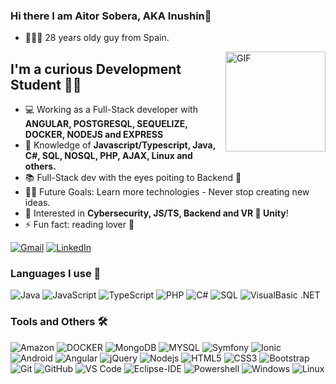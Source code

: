 ### Hi there I am Aitor Sobera, AKA Inushin👋
- 🙋🏻‍♂️ 28 years oldy guy from Spain.

<img align="right" alt="GIF" height="160px" src="https://media.giphy.com/media/du3J3cXyzhj75IOgvA/giphy.gif" />

## I'm a curious Development Student 👨‍💻
- 💻 Working as a Full-Stack developer with **ANGULAR, POSTGRESQL, SEQUELIZE, DOCKER, NODEJS and EXPRESS**
- :test_tube: Knowledge of **Javascript/Typescript, Java, C#, SQL, NOSQL, PHP, AJAX, Linux and others.**
- 📚 Full-Stack dev with the eyes poiting to Backend 👀
- 💪🏼 Future Goals: Learn more technologies - Never stop creating new ideas.
- :speech_balloon: Interested in **Cybersecurity, JS/TS, Backend and VR 🤝 Unity**!
- ⚡ Fun fact: reading lover 🥰

[![Gmail](https://img.shields.io/badge/-GMAIL-D14836?style=for-the-badge&logo=gmail&logoColor=white)](mailto:aitorsobera@gmail.com)
[![LinkedIn](https://img.shields.io/badge/-LINKEDIN-0077B5?style=for-the-badge&logo=linkedin&logoColor=white)](https://www.linkedin.com/in/aitor-sobera-ortiz-de-z%C3%A1rate-745aa66b/)

### Languages I use 📑


![Java](http://img.shields.io/badge/-Java-5B4638?style=flat-square&logo=java&logoColor=ffffff)
![JavaScript](https://img.shields.io/badge/-JavaScript-%23F7DF1C?style=flat-square&logo=javascript&logoColor=000000&labelColor=%23F7DF1C&color=%23FFCE5A)
![TypeScript](https://img.shields.io/badge/TypeScript-007ACC?style=flat-square&logo=typescript&logoColor=white)
![PHP](https://img.shields.io/badge/-PHP-grey?style=flat-square&logo=php)
![C#](https://img.shields.io/badge/-Csharp-purple?style=flat-square&logo=csharp)
![SQL](https://img.shields.io/badge/-SQL-000000?style=flat&logo=postgresql)
![VisualBasic .NET](https://img.shields.io/badge/-Visualbasic-05122A?)


### Tools and Others 🛠 

![Amazon](https://img.shields.io/badge/-AWS-black?style=flat-square&logo=amazon)
![DOCKER](https://img.shields.io/badge/-DOCKER-white?style=flat-square&logo=docker)
![MongoDB](https://img.shields.io/badge/-MongoDB-brown?style=flat-square&logo=mongodb)
![MYSQL](https://img.shields.io/badge/-MYSQL-grey?style=flat-square&logo=mysql)
![Symfony](https://img.shields.io/badge/-SYMFONY-grey?style=flat-square&logo=symfony)
![Ionic](https://img.shields.io/badge/-Ionic-blue?style=flat-square&logo=ionic&logoColor=white)
![Android](https://img.shields.io/badge/-Android-green?style=flat-square&logo=android&logoColor=white)
![Angular](https://img.shields.io/badge/-Angular-red?style=flat-square&logo=angular&logoColor=white)
![jQuery](https://img.shields.io/badge/-jQuery-222222?style=flat&logo=jQuery&logoColor=0769AD)
![Nodejs](https://img.shields.io/badge/-Nodejs-339933?style=flat-square&logo=Node.js&logoColor=ffffff)
![HTML5](https://img.shields.io/badge/-HTML5-%23E44D27?style=flat-square&logo=html5&logoColor=ffffff)
![CSS3](https://img.shields.io/badge/-CSS3-%231572B6?style=flat-square&logo=css3)
![Bootstrap](https://img.shields.io/badge/-Bootstrap-563D7C?style=flat-square&logo=Bootstrap)
![Git](https://img.shields.io/badge/-Git-%23F05032?style=flat-square&logo=git&logoColor=%23ffffff)
![GitHub](https://img.shields.io/badge/-GitHub-181717?style=flat-square&logo=github)
![VS Code](http://img.shields.io/badge/-VS%20Code-007ACC?style=flat-square&logo=visual-studio-code&logoColor=ffffff)
![Eclipse-IDE](http://img.shields.io/badge/-Eclipse-2C2255?style=flat-square&logo=eclipse&logoColor=ffffff)
![Powershell](http://img.shields.io/badge/-Powershell-5391FE?style=flat-square&logo=powershell&logoColor=ffffff)
![Windows](http://img.shields.io/badge/-Windows-0078D6?style=flat-square&logo=windows&logoColor=ffffff)
![Linux](https://img.shields.io/badge/-Linux-222222?style=flat&logo=linux&logoColor=FCC624)
